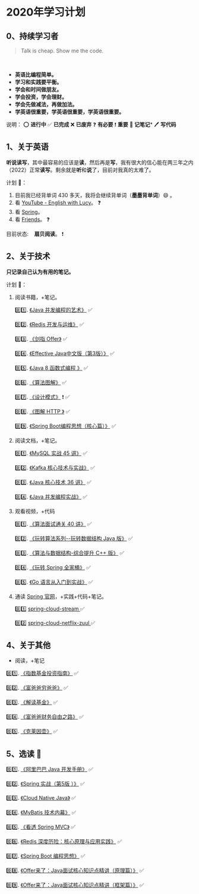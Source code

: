 # 2020年学习计划


## 0、持续学习者

> Talk is cheap. Show me the code.

<br/>

* **英语比编程简单。**
* **学习和实践要平衡。**
* **学会和时间做朋友。**
* **学会投资，学会理财。**
* **学会先做减法，再做加法。**
* **学英语很重要，学英语很重要，学英语很重要。**

说明：
:o: **进行中**
:white_check_mark: **已完成**
:x: **已废弃** 
:question: **有必要**
:exclamation: **重要**
:memo: **记笔记*** :pen: **写代码**

## 1、关于英语

**听说读写**，其中最容易的应该是**读**，然后再是**写**，我有很大的信心能在两三年之内（2022）正常**读写**。剩余就是**听**和**说**了，目前对我真的太难了。

计划 :tada:：
1. 目前我已经背单词 430 多天，我将会继续背单词（**墨墨背单词**）:smile: 。
2. 看 [YouTube - English with Lucy](https://www.youtube.com/)。 :question:
3. 看 [Spring](https://docs.spring.io)。
4. 看 [Friends](https://www.youtube.com/playlist?list=ELwQA2MMl54Cc)。 :question:

目前状态: &nbsp;&nbsp; **扇贝阅读**。 :exclamation:


## 2、关于技术

**只记录自己认为有用的笔记。**

计划 :tada:：
1. 阅读书籍，+笔记。

   :zero::one:. [《Java 并发编程的艺术》](https://book.douban.com/subject/26591326/)  :white_check_mark:

   :zero::two:. [《Redis 开发与运维》](https://book.douban.com/subject/26971561/)  :white_check_mark:

   :zero::three:. [《剑指 Offer》](https://book.douban.com/subject/25910559/)  :white_check_mark:

   :zero::four:. [《Effective Java中文版（第3版）》](https://book.douban.com/subject/30412517/) :white_check_mark:

   :zero::five:. [《Java 8 函数式编程 》](https://book.douban.com/subject/26346017/) :white_check_mark:

   :zero::six:. [《算法图解》](https://book.douban.com/subject/26979890/) :white_check_mark:

   :zero::seven:. [《设计模式》](https://book.douban.com/subject/1052241/) :exclamation: :white_check_mark:

   :zero::eight:. [《图解 HTTP 》](https://book.douban.com/subject/25863515/) :white_check_mark:

   :zero::nine:. [《Spring Boot编程思想（核心篇）》](https://book.douban.com/subject/33390560/) :white_check_mark:

2. 阅读文档，+笔记。

   :zero::one:. [《MySQL 实战 45 讲》](https://time.geekbang.org/column/intro/139)  :white_check_mark:

   :zero::two:. [《Kafka 核心技术与实战》](https://time.geekbang.org/column/intro/100029201)  :white_check_mark:

   :zero::three:. [《Java 核心技术 36 讲》](https://time.geekbang.org/column/intro/100006701)  :white_check_mark:

   :zero::four:. [《Java 并发编程实战》](https://time.geekbang.org/column/intro/100023901)  :white_check_mark:

3. 观看视频，+代码

   :zero::one:. [《算法面试通关 40 讲》](https://time.geekbang.org/course/intro/130)  :white_check_mark:

   :zero::two:. [《玩转算法系列--玩转数据结构 Java 版》](https://coding.imooc.com/class/207.html)  :white_check_mark:

   :zero::three:. [《算法与数据结构-综合提升 C++ 版》](https://coding.imooc.com/class/71.html)  :white_check_mark:

   :zero::four:. [《玩转 Spring 全家桶》](https://time.geekbang.org/course/intro/100023501)  :white_check_mark:

   :zero::five:. [《Go 语言从入门到实战》](https://time.geekbang.org/course/intro/100024001)  :white_check_mark:

3. 通读 [Spring 官网](https://spring.io/)，+实践+代码+笔记。

   :zero::one: [ spring-cloud-stream ](https://cloud.spring.io/spring-cloud-static/spring-cloud-stream/2.1.3.RELEASE/single/spring-cloud-stream.html)  :white_check_mark:

   :zero::two: [ spring-cloud-netflix-zuul ](https://cloud.spring.io/spring-cloud-static/spring-cloud-netflix/2.2.2.RELEASE/reference/html/#router-and-filter-zuul)  :white_check_mark:

## 4、关于其他

- 阅读，+笔记

<indent/>:zero::one:. [《指数基金投资指南》](https://book.douban.com/subject/27204860/)  :white_check_mark:

<indent/>:zero::two:. [《富爸爸穷爸爸》](https://book.douban.com/subject/3291111/)  :white_check_mark:

<indent/>:zero::three:. [《解读基金》](https://book.douban.com/subject/2051332/)  :white_check_mark:

<indent/>:zero::four:. [《富爸爸财务自由之路》](https://book.douban.com/subject/1004118/)  :white_check_mark:

<indent/>:zero::five:. [《克莱因壶》](https://book.douban.com/subject/33658616/)  :white_check_mark:

## 5、选读  :tada:

<indent/>:zero::one:. [《阿里巴巴 Java 开发手册》](https://book.douban.com/subject/27605355/)  :white_check_mark:

<indent/>:zero::two:. [《Spring 实战（第5版 ）》](https://book.douban.com/subject/34949443/)  :white_check_mark:

<indent/>:zero::three:. [《Cloud Native Java》](https://book.douban.com/subject/26435857/)  :white_check_mark:

<indent/>:zero::four:. [《MyBatis 技术内幕》](https://book.douban.com/subject/27087564/) :white_check_mark:

<indent/>:zero::five:. [《看透 Spring MVC》](https://book.douban.com/subject/26696099/) :white_check_mark:

<indent/>:zero::six:. [《Redis 深度历险：核心原理与应用实践》](https://book.douban.com/subject/30386804/) :white_check_mark:

<indent/>:zero::seven:. [《Spring Boot 编程思想》](https://book.douban.com/subject/33390560/) :white_check_mark:

<indent/>:zero::eight:. [《Offer来了：Java面试核心知识点精讲（原理篇）》](https://book.douban.com/subject/34872163/) :white_check_mark:

<indent/>:zero::nine:. [《Offer来了：Java面试核心知识点精讲（框架篇）》](https://book.douban.com/subject/35076954/) :white_check_mark:






